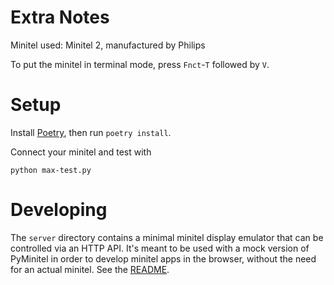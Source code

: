 Extra Notes
===========


Minitel used: Minitel 2, manufactured by Philips

To put the minitel in terminal mode, press `Fnct`-`T` followed by `V`.


# Setup

Install [Poetry](https://python-poetry.org/), then run `poetry install`.

Connect your minitel and test with

`python max-test.py`


# Developing

The `server` directory contains a minimal minitel display emulator that can be
controlled via an HTTP API.  It's meant to be used with a mock version of
PyMinitel in order to develop minitel apps in the browser, without the need for
an actual minitel. See the [README](./server/README.md).
